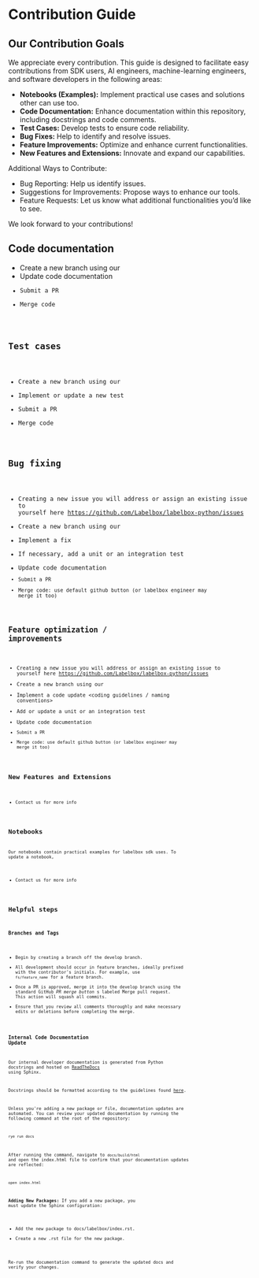 # Contribution Guide

## Our Contribution Goals
We appreciate every contribution. This guide is designed to facilitate easy contributions from SDK users, AI engineers, machine-learning engineers, and software developers in the following areas:

- **Notebooks (Examples):** Implement practical use cases and solutions other can use too.
- **Code Documentation:** Enhance documentation within this repository, including docstrings and code comments.
- **Test Cases:** Develop tests to ensure code reliability.
- **Bug Fixes:** Help to identify and resolve issues.
- **Feature Improvements:** Optimize and enhance current functionalities.
- **New Features and Extensions:** Innovate and expand our capabilities.

Additional Ways to Contribute:

- Bug Reporting: Help us identify issues.
- Suggestions for Improvements: Propose ways to enhance our tools.
- Feature Requests: Let us know what additional functionalities you’d like to see.

We look forward to your contributions!


## Code documentation
- Create a new branch using our <branch naming guidelines>
- Update code documentation <code documentation update process>
- Submit a PR
- Merge code<branch naming guidelines>

## Test cases
- Create a new branch using our <branch naming guidelines>
- Implement or update a new test <testing guidelines>
- Submit a PR
- Merge code<branch naming guidelines>

## Bug fixing
- Creating a new issue you will address or assign an existing issue to yourself here https://github.com/Labelbox/labelbox-python/issues
- Create a new branch using our <branch naming guidelines>
- Implement a fix
- If necessary, add a unit or an integration test <testing guidelines>
- Update code documentation <code documentation update process>
- Submit a PR
- Merge code: use default github button (or labelbox engineer may merge it too)

## Feature optimization / improvements
- Creating a new issue you will address or assign an existing issue to yourself here https://github.com/Labelbox/labelbox-python/issues
- Create a new branch using our <branch naming guidelines>
- Implement a code update <coding guidelines / naming conventions>
- Add or update a unit or an integration test <testing guidelines>
- Update code documentation <code documentation update process>
- Submit a PR
- Merge code: use default github button (or labelbox engineer may merge it too)

## New Features and Extensions
- Contact us for more info

## Notebooks
Our notebooks contain practical examples for labelbox sdk uses. To update a notebook, 
- Contact us for more info


## Helpful steps
### Branches and Tags
* Begin by creating a branch off the develop branch.
* All development should occur in feature branches, ideally prefixed with the contributor's initials. For example, use `fs/feature_name` for a feature branch.
* Once a PR is approved, merge it into the develop branch using the standard GitHub _PR merge button_   s labeled Merge pull request. This action will squash all commits.
* Ensure that you review all comments thoroughly and make necessary edits or deletions before completing the merge.



### Internal Code Documentation Update

Our internal developer documentation is generated from Python docstrings and hosted on [ReadTheDocs](https://readthedocs.org/projects/labelbox-python/) using Sphinx.

Docstrings should be formatted according to the guidelines found [here](https://sphinx-rtd-tutorial.readthedocs.io/en/latest/docstrings.html).

Unless you're adding a new package or file, documentation updates are automated. You can review your updated documentation by running the following command at the root of the repository:
```bash
rye run docs
```

After running the command, navigate to `docs/build/html` and open the index.html file to confirm that your documentation updates are reflected:
```bash
open index.html
```

**Adding New Packages:**
If you add a new package, you must update the Sphinx configuration:
* Add the new package to docs/labelbox/index.rst.
* Create a new .rst file for the new package.

Re-run the documentation command to generate the updated docs and verify your changes.
